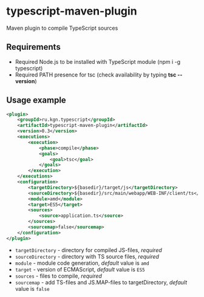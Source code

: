 # typescript-maven-plugin
Maven plugin to compile TypeScript sources

## Requirements
* Required Node.js to be installed with TypeScript module (npm i -g typescript)
* Required PATH presence for tsc (check availability by typing **tsc --version**)

## Usage example
```xml
<plugin>
	<groupId>ru.kgn.typescript</groupId>
	<artifactId>typescript-maven-plugin</artifactId>
	<version>0.3</version>
	<executions>
		<execution>
			<phase>compile</phase>
			<goals>
				<goal>tsc</goal>
			</goals>
		</execution>
	</executions>
	<configuration>
		<targetDirectory>${basedir}/target/js</targetDirectory>
		<sourceDirectory>${basedir}/src/main/webapp/WEB-INF/client/ts</sourceDirectory>
		<module>amd</module>
		<target>ES5</target>
		<sources>
			<source>application.ts</source>
		</sources>
		<sourcemap>false</sourcemap>
	</configuration>
</plugin>
```
* `targetDirectory` - directory for compiled JS-files, *required*
* `sourceDirectory` - directory with TS source files, *required*
* `module` - module code generation, *default* value is `amd`
* `target` - version of ECMAScript, *default* value is `ES5`
* `sources` - files to compile, *required*
* `sourcemap` - add TS-files and JS.MAP-files to targetDirectory, *default* value is `false`
